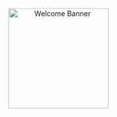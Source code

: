 <div align="center">
  <!-- <div align="center">
      <img src="https://i.pinimg.com/originals/7a/e3/c7/7ae3c7ad104a968dc735871c0bf17608.gif" alt="Snake animation" height="200">
  </div> -->
  <div align="center">
    <img src="https://mir-s3-cdn-cf.behance.net/project_modules/max_1200/92009587580167.5dbc4c0433be8.gif" alt="Welcome Banner" height="200">
  </div>
</div>
